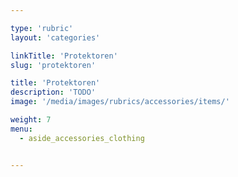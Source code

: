```yaml
---

type: 'rubric'
layout: 'categories'

linkTitle: 'Protektoren'
slug: 'protektoren'

title: 'Protektoren'
description: 'TODO'
image: '/media/images/rubrics/accessories/items/'

weight: 7
menu:
  - aside_accessories_clothing


---
```

